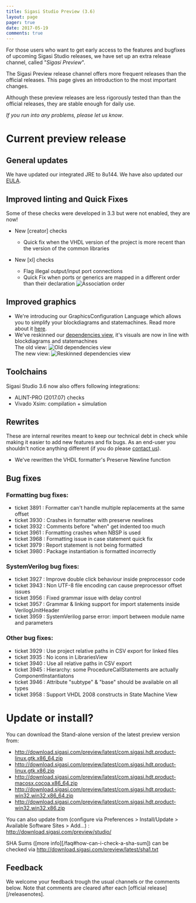 ```yaml
---
title: Sigasi Studio Preview (3.6)
layout: page
pager: true
date: 2017-05-19
comments: true
---
```


For those users who want to get early access to the features and bugfixes of upcoming Sigasi Studio releases, we have set up an extra release channel, called "*Sigasi Preview*".

The Sigasi Preview release channel offers more frequent releases than the official releases. This page gives an introduction to the most important changes.

Although these preview releases are less rigorously tested than than the official releases, they are stable enough for daily use.

*If you run into any problems, please let us know*.

# Current preview release

## General updates
We have updated our integrated JRE to 8u144. We have also updated our [EULA](http://insights.sigasi.com/eula.html).

## Improved linting and Quick Fixes

Some of these checks were developed in 3.3 but were not enabled, they are now!

- New [creator] checks
    - Quick fix when the VHDL version of the project is more recent than the version of the common libraries

- New [xl] checks
    - Flag illegal output/input port connections
    - Quick Fix when ports or generics are mapped in a different order than their declaration
    ![Association order](/releasenotes/3.3/association_order.png)

## Improved graphics
- We're introducing our GraphicsConfiguration Language which allows you to simplify your blockdiagrams and statemachines. Read more about it [here](using-graphics-configuration.html).
- We've reskinned our [dependencies view](http://insights.sigasi.com/manual/views.html#dependencies), it's visuals are now in line with blockdiagrams and statemachines  
The old view:
![Old dependencies view](/releasenotes/3.6/oldDependenciesView.png)  
The new view:
![Reskinned dependencies view](/releasenotes/3.6/newDependenciesView.png)  

## Toolchains

Sigasi Studio 3.6 now also offers following integrations:

* ALINT-PRO (2017.07) checks
* Vivado Xsim: compilation + simulation


## Rewrites
These are internal rewrites meant to keep our technical debt in check while making it easier to add new features and fix bugs.
As an end-user you shouldn't notice anything different (if you do please [contact us](mailto:support@sigasi.com)).

- We've rewritten the VHDL formatter's Preserve Newline function

## Bug fixes

### Formatting bug fixes:

- ticket 3891 : Formatter can't handle multiple replacements at the same offset
- ticket 3930 : Crashes in formatter with preserve newlines
- ticket 3932 : Comments before "when" get indented too much
- ticket 3961 : Formatting crashes when NBSP is used
- ticket 3968 : Formatting issue in case statement quick fix
- ticket 3979 : Report statement is not being formatted
- ticket 3980 : Package instantiation is formatted incorrectly

### SystemVerilog bug fixes:

- ticket 3927 : Improve double click behaviour inside preprocessor code
- ticket 3943 : Non UTF-8 file encoding can cause preprocessor offset issues
- ticket 3956 : Fixed grammar issue with delay control
- ticket 3957 : Grammar & linking support for import statements inside VerilogUnitHeader
- ticket 3959 : SystemVerilog parse error: import between module name and parameters

### Other bug fixes:

- ticket 3929 : Use project relative paths in CSV export for linked files
- ticket 3935 : No icons in LibrariesView
- ticket 3940 : Use all relative paths in CSV export
- ticket 3945 : Hierarchy: some ProcedureCallStatements are actually ComponentInstantiatons
- ticket 3946 : Attribute "subtype" & "base" should be available on all types
- ticket 3958 : Support VHDL 2008 constructs in State Machine View

# Update or install?

You can download the Stand-alone version of the latest preview version from:

* <http://download.sigasi.com/preview/latest/com.sigasi.hdt.product-linux.gtk.x86_64.zip>
* <http://download.sigasi.com/preview/latest/com.sigasi.hdt.product-linux.gtk.x86.zip>
* <http://download.sigasi.com/preview/latest/com.sigasi.hdt.product-macosx.cocoa.x86_64.zip>
* <http://download.sigasi.com/preview/latest/com.sigasi.hdt.product-win32.win32.x86_64.zip>
* <http://download.sigasi.com/preview/latest/com.sigasi.hdt.product-win32.win32.x86.zip>

You can also update from (configure via Preferences > Install/Update > Available Software Sites > Add...) :
  http://download.sigasi.com/preview/studio/

SHA Sums ([more info][/faq#how-can-i-check-a-sha-sum]) can be checked via <http://download.sigasi.com/preview/latest/sha1.txt>

## Feedback

We welcome your feedback trough the usual channels or the comments below. Note that comments are cleared after each [official release][/releasenotes].

